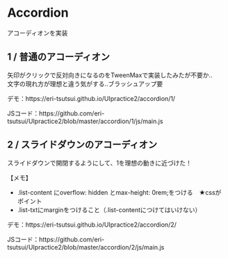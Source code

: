 <h1>Accordion</h1>
<p>アコーディオンを実装</p>

<h2>1 / 普通のアコーディオン</h2>
<p>矢印がクリックで反対向きになるのをTweenMaxで実装したみたが不要か.. <br>文字の現れ方が理想と違う気がする..ブラッシュアップ要</p>
<p>デモ：https://eri-tsutsui.github.io/UIpractice2/accordion/1/</p>
<p>JSコード：https://github.com/eri-tsutsui/UIpractice2/blob/master/accordion/1/js/main.js</p>

<h2>2 / スライドダウンのアコーディオン</h2>
<p>スライドダウンで開閉するようにして、1を理想の動きに近づけた！</p>
<p>【メモ】</p>
<ul>
  <li>.list-content にoverflow: hidden とmax-height: 0rem;をつける　★cssがポイント</li>
  <li>.list-txtにmarginをつけること（.list-contentにつけてはいけない）</li>
</ul>
<p>デモ：https://eri-tsutsui.github.io/UIpractice2/accordion/2/</p>
<p>JSコード：https://github.com/eri-tsutsui/UIpractice2/blob/master/accordion/2/js/main.js</p>

